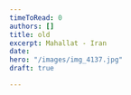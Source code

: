 ```yaml
---
timeToRead: 0
authors: []
title: old
excerpt: Mahallat - Iran
date: 
hero: "/images/img_4137.jpg"
draft: true

---
```

